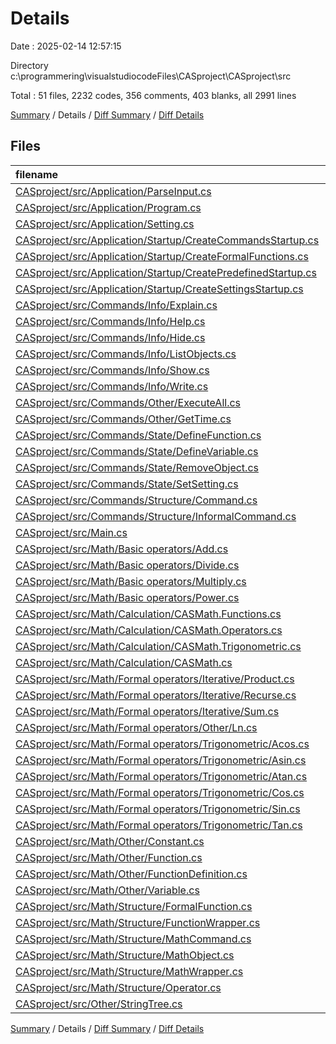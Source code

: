 # Details

Date : 2025-02-14 12:57:15

Directory c:\\programmering\\visualstudiocodeFiles\\CASproject\\CASproject\\src

Total : 51 files,  2232 codes, 356 comments, 403 blanks, all 2991 lines

[Summary](results.md) / Details / [Diff Summary](diff.md) / [Diff Details](diff-details.md)

## Files
| filename | language | code | comment | blank | total |
| :--- | :--- | ---: | ---: | ---: | ---: |
| [CASproject/src/Application/ParseInput.cs](/CASproject/src/Application/ParseInput.cs) | C# | 128 | 38 | 39 | 205 |
| [CASproject/src/Application/Program.cs](/CASproject/src/Application/Program.cs) | C# | 124 | 41 | 23 | 188 |
| [CASproject/src/Application/Setting.cs](/CASproject/src/Application/Setting.cs) | C# | 60 | 16 | 12 | 88 |
| [CASproject/src/Application/Startup/CreateCommandsStartup.cs](/CASproject/src/Application/Startup/CreateCommandsStartup.cs) | C# | 227 | 2 | 4 | 233 |
| [CASproject/src/Application/Startup/CreateFormalFunctions.cs](/CASproject/src/Application/Startup/CreateFormalFunctions.cs) | C# | 106 | 8 | 9 | 123 |
| [CASproject/src/Application/Startup/CreatePredefinedStartup.cs](/CASproject/src/Application/Startup/CreatePredefinedStartup.cs) | C# | 14 | 0 | 1 | 15 |
| [CASproject/src/Application/Startup/CreateSettingsStartup.cs](/CASproject/src/Application/Startup/CreateSettingsStartup.cs) | C# | 64 | 0 | 3 | 67 |
| [CASproject/src/Commands/Info/Explain.cs](/CASproject/src/Commands/Info/Explain.cs) | C# | 56 | 3 | 10 | 69 |
| [CASproject/src/Commands/Info/Help.cs](/CASproject/src/Commands/Info/Help.cs) | C# | 15 | 0 | 3 | 18 |
| [CASproject/src/Commands/Info/Hide.cs](/CASproject/src/Commands/Info/Hide.cs) | C# | 15 | 0 | 3 | 18 |
| [CASproject/src/Commands/Info/ListObjects.cs](/CASproject/src/Commands/Info/ListObjects.cs) | C# | 75 | 3 | 11 | 89 |
| [CASproject/src/Commands/Info/Show.cs](/CASproject/src/Commands/Info/Show.cs) | C# | 15 | 0 | 3 | 18 |
| [CASproject/src/Commands/Info/Write.cs](/CASproject/src/Commands/Info/Write.cs) | C# | 41 | 8 | 11 | 60 |
| [CASproject/src/Commands/Other/ExecuteAll.cs](/CASproject/src/Commands/Other/ExecuteAll.cs) | C# | 11 | 0 | 3 | 14 |
| [CASproject/src/Commands/Other/GetTime.cs](/CASproject/src/Commands/Other/GetTime.cs) | C# | 27 | 0 | 3 | 30 |
| [CASproject/src/Commands/State/DefineFunction.cs](/CASproject/src/Commands/State/DefineFunction.cs) | C# | 20 | 0 | 3 | 23 |
| [CASproject/src/Commands/State/DefineVariable.cs](/CASproject/src/Commands/State/DefineVariable.cs) | C# | 20 | 0 | 3 | 23 |
| [CASproject/src/Commands/State/RemoveObject.cs](/CASproject/src/Commands/State/RemoveObject.cs) | C# | 14 | 0 | 3 | 17 |
| [CASproject/src/Commands/State/SetSetting.cs](/CASproject/src/Commands/State/SetSetting.cs) | C# | 15 | 0 | 3 | 18 |
| [CASproject/src/Commands/Structure/Command.cs](/CASproject/src/Commands/Structure/Command.cs) | C# | 44 | 10 | 10 | 64 |
| [CASproject/src/Commands/Structure/InformalCommand.cs](/CASproject/src/Commands/Structure/InformalCommand.cs) | C# | 10 | 3 | 2 | 15 |
| [CASproject/src/Main.cs](/CASproject/src/Main.cs) | C# | 31 | 1 | 3 | 35 |
| [CASproject/src/Math/Basic operators/Add.cs](/CASproject/src/Math/Basic%20operators/Add.cs) | C# | 88 | 17 | 20 | 125 |
| [CASproject/src/Math/Basic operators/Divide.cs](/CASproject/src/Math/Basic%20operators/Divide.cs) | C# | 76 | 16 | 16 | 108 |
| [CASproject/src/Math/Basic operators/Multiply.cs](/CASproject/src/Math/Basic%20operators/Multiply.cs) | C# | 100 | 16 | 21 | 137 |
| [CASproject/src/Math/Basic operators/Power.cs](/CASproject/src/Math/Basic%20operators/Power.cs) | C# | 61 | 12 | 19 | 92 |
| [CASproject/src/Math/Calculation/CASMath.Functions.cs](/CASproject/src/Math/Calculation/CASMath.Functions.cs) | C# | 13 | 0 | 2 | 15 |
| [CASproject/src/Math/Calculation/CASMath.Operators.cs](/CASproject/src/Math/Calculation/CASMath.Operators.cs) | C# | 28 | 0 | 6 | 34 |
| [CASproject/src/Math/Calculation/CASMath.Trigonometric.cs](/CASproject/src/Math/Calculation/CASMath.Trigonometric.cs) | C# | 33 | 0 | 6 | 39 |
| [CASproject/src/Math/Calculation/CASMath.cs](/CASproject/src/Math/Calculation/CASMath.cs) | C# | 23 | 31 | 10 | 64 |
| [CASproject/src/Math/Formal operators/Iterative/Product.cs](/CASproject/src/Math/Formal%20operators/Iterative/Product.cs) | C# | 40 | 3 | 7 | 50 |
| [CASproject/src/Math/Formal operators/Iterative/Recurse.cs](/CASproject/src/Math/Formal%20operators/Iterative/Recurse.cs) | C# | 43 | 4 | 8 | 55 |
| [CASproject/src/Math/Formal operators/Iterative/Sum.cs](/CASproject/src/Math/Formal%20operators/Iterative/Sum.cs) | C# | 40 | 3 | 8 | 51 |
| [CASproject/src/Math/Formal operators/Other/Ln.cs](/CASproject/src/Math/Formal%20operators/Other/Ln.cs) | C# | 17 | 4 | 8 | 29 |
| [CASproject/src/Math/Formal operators/Trigonometric/Acos.cs](/CASproject/src/Math/Formal%20operators/Trigonometric/Acos.cs) | C# | 22 | 2 | 5 | 29 |
| [CASproject/src/Math/Formal operators/Trigonometric/Asin.cs](/CASproject/src/Math/Formal%20operators/Trigonometric/Asin.cs) | C# | 20 | 2 | 5 | 27 |
| [CASproject/src/Math/Formal operators/Trigonometric/Atan.cs](/CASproject/src/Math/Formal%20operators/Trigonometric/Atan.cs) | C# | 16 | 2 | 5 | 23 |
| [CASproject/src/Math/Formal operators/Trigonometric/Cos.cs](/CASproject/src/Math/Formal%20operators/Trigonometric/Cos.cs) | C# | 15 | 2 | 5 | 22 |
| [CASproject/src/Math/Formal operators/Trigonometric/Sin.cs](/CASproject/src/Math/Formal%20operators/Trigonometric/Sin.cs) | C# | 15 | 2 | 5 | 22 |
| [CASproject/src/Math/Formal operators/Trigonometric/Tan.cs](/CASproject/src/Math/Formal%20operators/Trigonometric/Tan.cs) | C# | 16 | 2 | 5 | 23 |
| [CASproject/src/Math/Other/Constant.cs](/CASproject/src/Math/Other/Constant.cs) | C# | 52 | 8 | 14 | 74 |
| [CASproject/src/Math/Other/Function.cs](/CASproject/src/Math/Other/Function.cs) | C# | 39 | 6 | 8 | 53 |
| [CASproject/src/Math/Other/FunctionDefinition.cs](/CASproject/src/Math/Other/FunctionDefinition.cs) | C# | 16 | 3 | 2 | 21 |
| [CASproject/src/Math/Other/Variable.cs](/CASproject/src/Math/Other/Variable.cs) | C# | 24 | 5 | 8 | 37 |
| [CASproject/src/Math/Structure/FormalFunction.cs](/CASproject/src/Math/Structure/FormalFunction.cs) | C# | 32 | 9 | 3 | 44 |
| [CASproject/src/Math/Structure/FunctionWrapper.cs](/CASproject/src/Math/Structure/FunctionWrapper.cs) | C# | 19 | 3 | 3 | 25 |
| [CASproject/src/Math/Structure/MathCommand.cs](/CASproject/src/Math/Structure/MathCommand.cs) | C# | 10 | 3 | 1 | 14 |
| [CASproject/src/Math/Structure/MathObject.cs](/CASproject/src/Math/Structure/MathObject.cs) | C# | 73 | 43 | 21 | 137 |
| [CASproject/src/Math/Structure/MathWrapper.cs](/CASproject/src/Math/Structure/MathWrapper.cs) | C# | 60 | 3 | 3 | 66 |
| [CASproject/src/Math/Structure/Operator.cs](/CASproject/src/Math/Structure/Operator.cs) | C# | 57 | 19 | 9 | 85 |
| [CASproject/src/Other/StringTree.cs](/CASproject/src/Other/StringTree.cs) | C# | 52 | 3 | 5 | 60 |

[Summary](results.md) / Details / [Diff Summary](diff.md) / [Diff Details](diff-details.md)